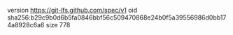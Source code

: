 version https://git-lfs.github.com/spec/v1
oid sha256:b29c9b0d6b5fa0846bbf56c509470868e24b0f5a39556986d0bb174a8928c6a6
size 778
